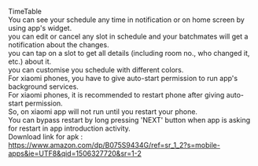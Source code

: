 TimeTable <br />
You can see your schedule any time in notification or on home screen by using app's widget.<br />
you can edit or cancel any slot in schedule and your batchmates will get a notification about the changes.<br />
you can tap on a slot to get all details (including room no., who changed it, etc.) about it.<br />
you can customise you schedule with different colors.<br />
For xiaomi phones, you have to give auto-start permission to run app's background services.<br />
For xiaomi phones, it is recommended to restart phone after giving auto-start permission.<br />
So, on xiaomi app will not run until you restart your phone.<br />
You can bypass restart by long pressing 'NEXT' button when app is asking for restart in app introduction activity.<br />
Download link for apk : https://www.amazon.com/dp/B075S9434G/ref=sr_1_2?s=mobile-apps&ie=UTF8&qid=1506327720&sr=1-2<br>

